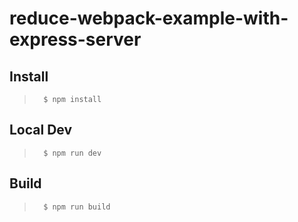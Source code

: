 # reduce-webpack-example-with-express-server

## Install
>       $ npm install

## Local Dev
>       $ npm run dev

## Build
>       $ npm run build
